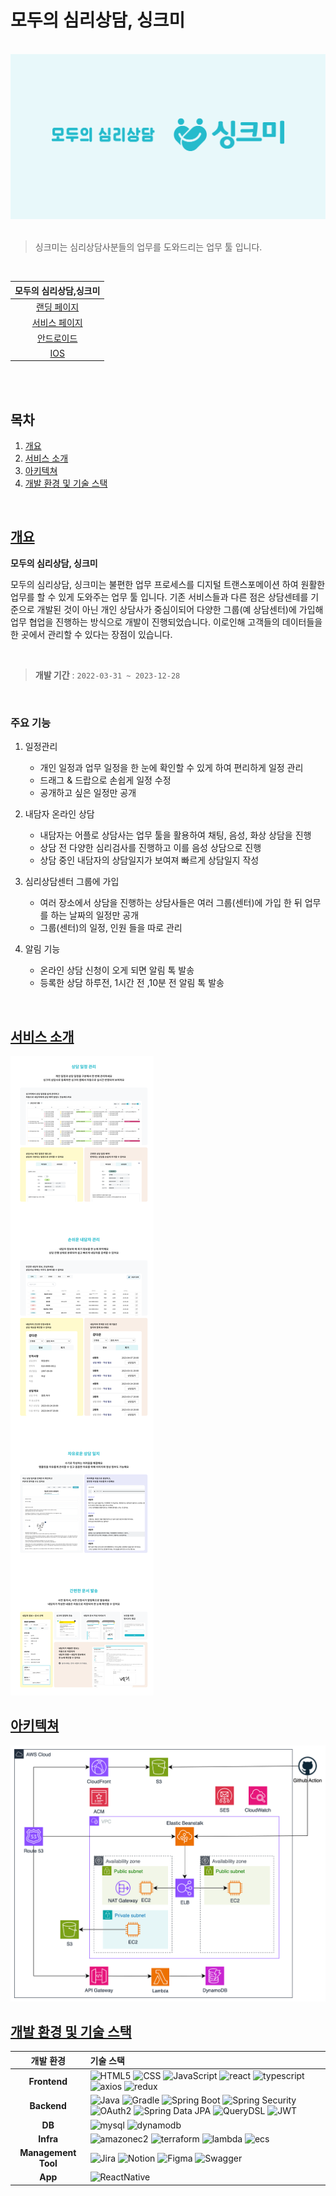 # 모두의 심리상담, 싱크미

<br/>
<img src="../resource/img/main.png"/>
<br/><br/>

> 싱크미는 심리상담사분들의 업무를 도와드리는 업무 툴 입니다.

<br/>

|모두의 심리상담,싱크미|
| :------: |
|[랜딩 페이지](https://thinkme.co.kr)|
|[서비스 페이지](https://app.thinkme.co.kr)|
|[안드로이드](https://play.google.com/store/search?q=%EC%8B%B1%ED%81%AC%EB%AF%B8&c=apps&hl=ko)|
|[IOS](https://apps.apple.com/kr/app/%EC%8B%B1%ED%81%AC%EB%AF%B8-%EB%AA%A8%EB%91%90%EC%9D%98-%EC%8B%AC%EB%A6%AC%EC%83%81%EB%8B%B4/id1658472436)|

<br><br>

## 목차
1. [개요](#개요)
2. [서비스 소개](#서비스-소개)
3. [아키텍쳐](#아키텍쳐)
4. [개발 환경 및 기술 스택](#개발-환경-및-기술-스택)

<br/>

## [개요](#목차)

**모두의 심리상담, 싱크미**

모두의 심리상담, 싱크미는 불편한 업무 프로세스를 디지털 트랜스포메이션 하여 원활한 업무를 할 수 있게 도와주는 업무 툴 입니다. 기존 서비스들과 다른 점은 상담센테를 기준으로 개발된 것이 아닌 개인 상담사가 중심이되어 다양한 그룹(예 상담센터)에 가입해 업무 협업을 진행하는 방식으로 개발이 진행되었습니다. 이로인해 고객들의 데이터들을 한 곳에서 관리할 수 있다는 장점이 있습니다.

<br>

> **개발 기간** : `2022-03-31 ~ 2023-12-28`

<br>

### 주요 기능

1. 일정관리
    - 개인 일정과 업무 일정을 한 눈에 확인할 수 있게 하여 편리하게 일정 관리
    - 드래그 & 드랍으로 손쉽게 일정 수정
    - 공개하고 싶은 일정만 공개
      
2. 내담자 온라인 상담
    - 내담자는 어플로 상담사는 업무 툴을 활용하여 채팅, 음성, 화상 상담을 진행
    - 상담 전 다양한 심리검사를 진행하고 이를 음성 상담으로 진행
    - 상담 중인 내담자의 상담일지가 보여져 빠르게 상담일지 작성
      
3. 심리상담센터 그룹에 가입
    - 여러 장소에서 상담을 진행하는 상담사들은 여러 그룹(센터)에 가입 한 뒤 업무를 하는 날짜의 일정만 공개
    - 그룹(센터)의 일정, 인원 들을 따로 관리
      
4. 알림 기능
     - 온라인 상담 신청이 오게 되면 알림 톡 발송
     - 등록한 상담 하루전, 1시간 전 ,10분 전 알림 톡 발송

<br/>

## [서비스 소개](#목차)
<img src="../resource/img/서비스.png" />


## [아키텍쳐](#목차)
<img src="../resource/img/아키텍쳐.png" />


<br/>


## [개발 환경 및 기술 스택](#목차)

|  개발 환경  | 기술 스택 |
|:-------:|:---------------------------------------------------------------------------------------------------------------------------------------------------------------------------------------------------------------------------------------------------------------------------------------------------------------------------------------------------------------------------------------------------------------------------------------------------------------------------------------------------------------------------------------------------------------------------------------------------------------------------------------------------------------------------------------------------------------------------------------------------------------------------------------------------------------------------------------------------------------------------------------------------------------------------------------------|
| **Frontend** |![HTML5](https://img.shields.io/badge/HTML5-E34F26?style=for-the-badge&logo=HTML5&logoColor=white) ![CSS](https://img.shields.io/badge/CSS-1572b6?style=for-the-badge&logo=css3&logoColor=white) ![JavaScript](https://img.shields.io/badge/JavaScript-F7DF1E?style=for-the-badge&logo=JavaScript&logoColor=white) ![react](https://img.shields.io/badge/react-61DAFB?style=for-the-badge&logo=react&logoColor=white) ![typescript](https://img.shields.io/badge/typescript-3178C6?style=for-the-badge&logo=typescript&logoColor=white) ![axios](https://img.shields.io/badge/axios-5A29E4?style=for-the-badge&logo=axios&logoColor=white)  ![redux](https://img.shields.io/badge/redux-764ABC?style=for-the-badge&logo=redux&logoColor=white) |
| **Backend** | ![Java](https://img.shields.io/badge/Java_17-ED8B00?style=for-the-badge&logo=openjdk&logoColor=white) ![Gradle](https://img.shields.io/badge/Gradle-02303A?style=for-the-badge&logo=gradle&logoColor=white) ![Spring Boot](https://img.shields.io/badge/Spring_Boot_3.3.1-6DB33F?style=for-the-badge&logo=spring&logoColor=white) ![Spring Security](https://img.shields.io/badge/Spring_Security-6DB33F?style=for-the-badge&logo=spring-security&logoColor=white) ![OAuth2](https://img.shields.io/badge/OAuth2-6DB33F?style=for-the-badge&logo=spring-security&logoColor=white) ![Spring Data JPA](https://img.shields.io/badge/Spring_Data_JPA-gray?style=for-the-badge&logo=Spring_Data_JPA&logoColor=white) ![QueryDSL](https://img.shields.io/badge/QueryDSL-0078D4?style=for-the-badge&logo=Querydsl&logoColor=white) ![JWT](https://img.shields.io/badge/JWT-000000?style=for-the-badge&logo=json-web-tokens&logoColor=white)  |
|   **DB**    | ![mysql](https://img.shields.io/badge/mysql-4479A1?style=for-the-badge&logo=mysql&logoColor=white) ![dynamodb](https://img.shields.io/badge/DynamoDB-ffffff?style=for-the-badge&logo=amazondynamodb&logoColor=ffffff&color=4053D6)
|   **Infra**   | ![amazonec2](https://img.shields.io/badge/amazon_ec2-FF9900?style=for-the-badge&logo=amazonec2&logoColor=white) ![terraform](https://img.shields.io/badge/Terraform-ffffff?style=for-the-badge&logo=terraform&logoColor=ffffff&color=844FBA) ![lambda](https://img.shields.io/badge/awslambda-FF9900?style=for-the-badge&logo=awslambda&logoColor=ffffff) ![ecs](https://img.shields.io/badge/amazonecs-FF9900?style=for-the-badge&logo=amazonecs&logoColor=ffffff)|
|   **Management Tool**   | ![Jira](https://img.shields.io/badge/jira-0052CC?style=for-the-badge&logo=jira&logoColor=white) ![Notion](https://img.shields.io/badge/Notion-000000.svg?style=for-the-badge&logo=notion&logoColor=white) ![Figma](https://img.shields.io/badge/figma-F24E1E?style=for-the-badge&logo=figma&logoColor=white) ![Swagger](https://img.shields.io/badge/-Swagger-%23Clojure?style=for-the-badge&logo=swagger&logoColor=white)|
|**App**|![ReactNative](https://img.shields.io/badge/ReactNative-61DAFB?style=for-the-badge)|

<br/>
